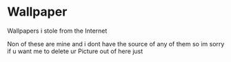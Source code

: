 # Wallpaper
Wallpapers i stole from the Internet

Non of these are mine and i dont have the source of any of them so im sorry if u want me to delete ur Picture out of here just 
